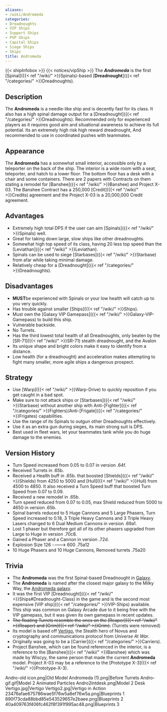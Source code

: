 ```yaml
---
aliases:
- /wiki/Andromeda
categories:
- Dreadnoughts
- VIP Ships
- Support Ships
- PVP Ships
- Capital Ships
- Siege Ships
- Ships
title: Andromeda
---
```


{{< shipInfobox >}} {{< notices/vipShip >}} The **_Andromeda_** is the first [Spinal]({{< ref "/wiki/" >}}Spinals)-based [**Dreadnought**]({{< ref "/categories/" >}}Dreadnoughts). 

## Description

The **Andromeda** is a needle-like ship and is decently fast for its class. It also has a high spinal damage output for a [Dreadnought]({{< ref "/categories/" >}}Dreadnoughts). Recommended only for experienced players as it requires good aim and situational awareness to achieve its full potential. Its an extremely high risk high reward dreadnought, And recommended to use in coordinated pushes with teammates.

## Appearance

The **Andromeda** has a somewhat small interior, accessible only by a teleporter on the back of the ship. The interior is a wide room with a seat, teleporter, and hatch to a lower floor. The bottom floor has a desk with a chair and some containers. There are 2 papers with Contracts on them stating a remodel for [Banshee]({{< ref "/wiki/" >}}Banshee) and Project X-03. The Banshee Contract has a 250,000 [Credit]({{< ref "/wiki/" >}}Credits) agreement and the Project X-03 is a 20,000,000 Credit agreement.

## Advantages

- Extremely high total DPS if the user can aim [Spinals]({{< ref "/wiki/" >}}Spinals) well.
- Great for taking down large, slow ships like other dreadnoughts.
- Somewhat high top speed of its class, having 20 less top speed than the [Leviathan]({{< ref "/wiki/" >}}Leviathan).
- Spinals can be used to siege [Starbases]({{< ref "/wiki/" >}}Starbase) from afar while taking minimal damage.
- Relatively cheap for a [Dreadnought]({{< ref "/categories/" >}}Dreadnoughts).

## Disadvantages

- **MUST**be experienced with Spinals or your low health will catch up to you very quickly.
- Has trouble against smaller [Ships]({{< ref "/wiki/" >}}Ships).
- Must own the [Galaxy VIP Gamepass]({{< ref "/wiki/" >}}Galaxy-VIP-Gamepass) to build this ship.
- Vulnerable backside.
- No Turrets.
- Has the third lowest total health of all Dreadnoughts, only beaten by the [SR-71]({{< ref "/wiki/" >}}SR-71) stealth dreadnought, and the Avalon
- Its unique shape and bright colors make it easy to identify from a distance.
- Low health (for a dreadnought) and acceleration makes attempting to fight many smaller, more agile ships a dangerous prospect.

## Strategy

- Use [Warp]({{< ref "/wiki/" >}}Warp-Drive) to quickly reposition if you get caught in a bad spot.
- Make sure to not attack ships or [Starbases]({{< ref "/wiki/" >}}Starbase) without another ship with Anti-[Fighter]({{< ref "/categories/" >}}Fighters)/Anti-[Frigate]({{< ref "/categories/" >}}Frigates) capabilities.
- Use the range of its Spinals to outgun other Dreadnoughts effectively.
- Use it as an extra gun during sieges, its main strong suit is DPS.
- Best used in fleet wars, let your teammates tank while you do huge damage to the enemies.

## Version History 

- Turn Speed increased from 0.05 to 0.07 in version .64f.
- Received Turrets in .65b.
- Received a Health buff in .65b. that boosted [Shields]({{< ref "/wiki/" >}}Shields) from 4250 to 5000 and [Hull]({{< ref "/wiki/" >}}Hull) from 4500 to 4850. It also received a Turn Speed buff that boosted Turn Speed from 0.07 to 0.09.
- Received a new remodel in .65b.
- Turn speed reduced from 0.07 to 0.05, max Shield reduced from 5000 to 4650 in version .65b.
- Spinal barrels reduced to 5 Huge Cannons and 5 Large Phasers, Turn Speed increased to 0.18, 3 Triple Heavy Cannons and 3 Triple Heavy Lasers changed to 6 Dual Medium Cannons in version .69a1.
- Lost 1 phaser but therefore got all of its other phasers upgraded from Large to Huge in version .70c8.
- Gained a Phaser and a Cannon in version .72d.
- Explosion Size 126 ----> 600 .75a12
- 10 Huge Phasers and 10 Huge Cannons, Removed turrets .75a20

## Trivia

- The **Andromeda** was the first Spinal-based Dreadnought in [Galaxy](https://www.roblox.com/games/200330616/Galaxy).
- The **Andromeda** is named after the closest major galaxy to the Milky Way, the [Andromeda galaxy](https://en.wikipedia.org/wiki/Andromeda_Galaxy).
- It was the first VIP [Dreadnought]({{< ref "/wiki/" >}}Ships#Dreadnought-Class) in the game and is the second most expensive [VIP ship]({{< ref "/categories/" >}}VIP-Ships) available.
- This ship was common on Galaxy Arcade due to it being free with the VIP gamepass, but it was given its own gamepass in recent updates.
- <s>The floating Turrets resemble the ones on the [Reaper]({{< ref "/wiki/" >}}Reaper) and [Grim]({{< ref "/wiki/" >}}Grim).</s> (Turrets were removed)
- Its model is based off [Vertigo](https://universeatwar.fandom.com/wiki/Vertigo), the Stealth hero of Novus and cryptography and communications protocol from _Universe At War_.
- Originally was going to be a [Carrier]({{< ref "/categories/" >}}Carriers).
- Project Banshee, which can be found referenced in the interior, is a reference to the [Banshee]({{< ref "/wiki/" >}}Banshee) which was made by Wiscyy, the same person that made the current **Andromeda** model. Project X-03 may be a reference to the [Prototype X-3]({{< ref "/wiki/" >}}Prototype-X-3).

Andro-old icon.png|Old Model Andromeda (1).png|Before Turrets Andro-gif.gif|Model 2 Animated Particles Andro2intdesk.png|Model 2 Desk Vertigo.jpg|Vertigo Vertigo2.jpg|Vertigo in Action 23476afae675786wae5f76w5a8ef76w5a.png|Blueprints 1 890f73cda88bbd85e543529657e2baee.png|Blueprints 2 40a409763f406fc462f8f391f995ac48.png|Blueprints 3